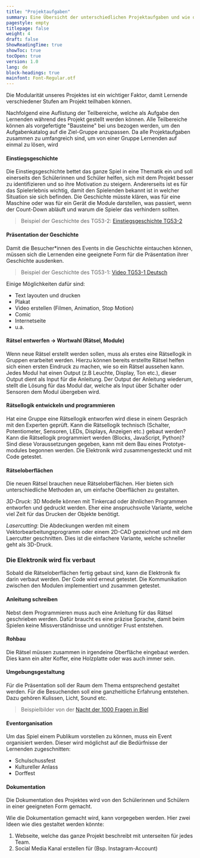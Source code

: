 ```yaml
---
title: "Projektaufgaben"
summary: Eine Übersicht der unterschiedlichen Projektaufgaben und wie diese modular an die jeweilige Gruppen Lernenden angepasst werden kann.
pagestyle: empty
titlepage: false
weight: 4
draft: false
ShowReadingTime: true
showToc: true
tocOpen: true
version: 1.0
lang: de
block-headings: true
mainfont: Font-Regular.otf
---
```


Die Modularität unseres Projektes ist ein wichtiger Faktor, damit Lernende verschiedener Stufen am Projekt teilhaben können. 

Nachfolgend eine Auflistung der Teilbereiche, welche als Aufgabe den Lernenden während des Projekt gestellt werden können. Alle Teilbereiche können als vorgefertigte "Bausteine" bei uns bezogen werden, um den Aufgabenkatalog auf die Ziel-Gruppe anzupassen.
Da alle Projektaufgaben zusammen zu umfangreich sind, um von einer Gruppe Lernenden auf einmal zu lösen, wird

#### Einstiegsgeschichte
Die Einstiegsgeschichte bettet das ganze Spiel in eine Thematik ein und soll einerseits den Schülerinnen und Schüler helfen, sich mit dem Projekt besser zu identifizieren und so ihre Motivation zu steigern. Andererseits ist es für das Spielerlebnis wichtig, damit den Spielenden bekannt ist in welcher Situation sie sich befinden. Die Geschichte müsste klären, was für eine Maschine oder was für ein Gerät die Module darstellen, was passiert, wenn der Count-Down abläuft und warum die Spieler das verhindern sollten.

> Beispiel der Geschichte des TG53-2: [Einstiegsgeschichte TG53-2](/dokumentation/einstiegsgeschichte_tg53-2)

<!-- Wenn eine neue Geschichte von den Schülerinnen und Schülern geschrieben wird, könne oder müssen folgende Module angepasst werden:
- Rätsel anpassen (nicht neu Programmieren nur einzelne Punkte anpassen)
- Rätseloberflächen neu gestalten (3D-Druck, Lasercut etc.)
- Anleitung
- Szenographie
- Präsentation der Geschichte"
-->

#### Präsentation der Geschichte
Damit die Besucher*innen des Events in die Geschichte eintauchen können, müssen sich die Lernenden eine geeignete Form für die Präsentation ihrer Geschichte ausdenken.

> Beispiel der Geschichte des TG53-1: [Video TG53-1 Deutsch](https://youtu.be/glFgcpV4FwU)

Einige Möglichkeiten dafür sind:
- Text layouten und drucken
- Plakat
- Video erstellen (Filmen, Animation, Stop Motion)
- Comic
- Internetseite
- u.a.

#### Rätsel entwerfen -> Wortwahl (Rätsel, Module)
Wenn neue Rätsel erstellt werden sollen, muss als erstes eine Rätsellogik in Gruppen erarbeitet werden. Hierzu können bereits erstellte Rätsel helfen sich einen ersten Eindruck zu machen, wie so ein Rätsel aussehen kann.
Jedes Modul hat einen Output (z.B Leuchte, Display, Ton etc.), dieser Output dient als Input für die Anleitung. Der Output der Anleitung wiederum, stellt die Lösung für das Modul dar, welche als Input über Schalter oder Sensoren dem Modul übergeben wird.

#### Rätsellogik entwickeln und programmieren
Hat eine Gruppe eine Rätsellogik entworfen wird diese in einem Gespräch mit den Experten geprüft. Kann die Rätsellogik technisch (Schalter, Potentiometer, Sensoren, LEDs, Displays, Anzeigen etc.) gebaut werden? Kann die Rätsellogik programmiert werden (Blocks, JavaScript, Python)?
Sind diese Voraussetzungen gegeben, kann mit dem Bau eines Prototye-modules begonnen werden. Die Elektronik wird zusammengesteckt und mit Code getestet.


#### Rätseloberflächen
Die neuen Rätsel brauchen neue Rätseloberflächen. Hier bieten sich unterschiedliche Methoden an, um einfache Oberflächen zu gestalten.

*3D-Druck*: 3D Modelle können mit Tinkercad oder ähnlichen Programmen entworfen und gedruckt werden. Eher eine anspruchsvolle Variante, welche viel Zeit für das Drucken der Objekte benötigt.

_Lasercutting_: Die Abdeckungen werden mit einem Vektorbearbeitungsprogramm oder einem 2D-CAD gezeichnet und mit dem Laercutter geschnitten. Dies ist die einfachere Variante, welche schneller geht als 3D-Druck.

### Die Elektronik wird fix verbaut
Sobald die Rätseloberflächen fertig gebaut sind, kann die Elektronik fix darin verbaut werden. Der Code wird erneut getestet. Die Kommunikation zwischen den Modulen implementiert und zusammen getestet.


#### Anleitung schreiben
Nebst dem Programmieren muss auch eine Anleitung für das Rätsel geschrieben werden. Dafür braucht es eine präzise Sprache, damit beim Spielen keine Missverständnisse und unnötiger Frust entstehen.

<!--
#### Variante: Vorbereitete Geschichte
Dieser Punkt kann viel Zeit in anspruch nehmen, weshalb es sinnvoll sein kann, dass eine bereits vorbereitete Geschichte verwendet werden kann.

Geschichten könnten vor dem Projekt mit den Schülerinnen und Schülern erarbeitet werden.

Beispiele für solche Geschichten könnten folgende sein:
- Raumfahrt
- Zeitreise
- Atomreaktor, Supergau verhindern
- etc.
-->


#### Rohbau
Die Rätsel müssen zusammen in irgendeine Oberfläche eingebaut werden. Dies kann ein alter Koffer, eine Holzplatte oder was auch immer sein. 

<!-- 
Eine Variante wäre, dass ein Koffer vorgegeben wird und lediglich noch der Innenausbau (z.Bsp. ein Holzgerüst für das Montieren der Rätsel) gebaut werden muss.-->

#### Umgebungsgestaltung
Für die Präsentation soll der Raum dem Thema entsprechend gestaltet werden. Für die Besuchenden soll eine ganzheitliche Erfahrung entstehen. Dazu gehören Kulissen, Licht, Sound etc.

> Beispielbilder von der [Nacht der 1000 Fragen in Biel](/bilder/#tg53-1-an-der-nacht-der-1000-fragen-in-biel)

#### Eventorganisation
Um das Spiel einem Publikum vorstellen zu können, muss ein Event organisiert werden. Dieser wird möglichst auf die Bedürfnisse der Lernenden zugeschnitten:
* Schulschussfest
* Kultureller Anlass
* Dorffest
  
#### Dokumentation
Die Dokumentation des Projektes wird von den Schülerinnen und Schülern in einer geeigneten Form gemacht. 

Wie die Dokumentation gemacht wird, kann vorgegeben werden. Hier zwei Ideen wie dies gestaltet werden könnte:
1. Webseite, welche das ganze Projekt beschreibt mit unterseiten für jedes Team.
2. Social Media Kanal erstellen für (Bsp. Instagram-Account)
